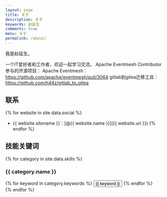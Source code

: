 ```yaml
---
layout: page
title: 关于
description: 关于
keywords: 赵延生
comments: true
menu: 关于
permalink: /about/
---
```


我是赵延生。

一个IT爱好者和工作者，欢迎一起学习交流。
Apache Eventmesh Contributor
参与的开源项目：
Apache Eventmesh： https://github.com/apache/eventmesh/pull/3064
gitlab到gitea迁移工具： https://github.com/h44z/gitlab_to_gitea


## 联系

{% for website in site.data.social %}
* {{ website.sitename }}：[@{{ website.name }}]({{ website.url }})
{% endfor %}

## 技能关键词

{% for category in site.data.skills %}
### {{ category.name }}
<div class="btn-inline">
{% for keyword in category.keywords %}
<button class="btn btn-outline" type="button">{{ keyword }}</button>
{% endfor %}
</div>
{% endfor %}
